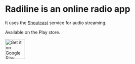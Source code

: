 # Radiline is an online radio app

It uses the [Shoutcast](https://www.shoutcast.com/) service for audio streaming.

Available on the Play store.

<a href='https://play.google.com/store/apps/details?id=xyz.skether.radiline&pcampaignid=MKT-Other-global-all-co-prtnr-py-PartBadge-Mar2515-1'>
  <img alt='Get it on Google Play' src='https://play.google.com/intl/en_us/badges/images/generic/en_badge_web_generic.png' height=64px />
</a>
